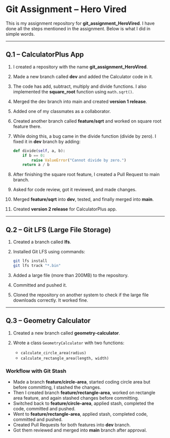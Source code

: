 # Git Assignment – Hero Vired

This is my assignment repository for **git_assignment_HeroVired**.
I have done all the steps mentioned in the assignment. Below is what I did in simple words.

---

## Q.1 – CalculatorPlus App

1. I created a repository with the name **git_assignment_HeroVired**.

2. Made a new branch called **dev** and added the Calculator code in it.

3. The code has add, subtract, multiply and divide functions. I also implemented the **square_root** function using `math.sqrt()`.

4. Merged the dev branch into main and created **version 1 release**.

5. Added one of my classmates as a collaborator.

6. Created another branch called **feature/sqrt** and worked on square root feature there.

7. While doing this, a bug came in the divide function (divide by zero). I fixed it in **dev** branch by adding:

   ```python
   def divide(self, a, b):
       if b == 0:
           raise ValueError("Cannot divide by zero.")
       return a / b
   ```

8. After finishing the square root feature, I created a Pull Request to main branch.

9. Asked for code review, got it reviewed, and made changes.

10. Merged **feature/sqrt** into **dev**, tested, and finally merged into **main**.

11. Created **version 2 release** for CalculatorPlus app.

---

## Q.2 – Git LFS (Large File Storage)

1. Created a branch called **lfs**.
2. Installed Git LFS using commands:

   ```bash
   git lfs install
   git lfs track "*.bin"
   ```
3. Added a large file (more than 200MB) to the repository.
4. Committed and pushed it.
5. Cloned the repository on another system to check if the large file downloads correctly. It worked fine.

---

## Q.3 – Geometry Calculator

1. Created a new branch called **geometry-calculator**.
2. Wrote a class `GeometryCalculator` with two functions:

   * `calculate_circle_area(radius)`
   * `calculate_rectangle_area(length, width)`

### Workflow with Git Stash

* Made a branch **feature/circle-area**, started coding circle area but before committing, I stashed the changes.
* Then I created branch **feature/rectangle-area**, worked on rectangle area feature, and again stashed changes before committing.
* Switched back to **feature/circle-area**, applied stash, completed the code, committed and pushed.
* Went to **feature/rectangle-area**, applied stash, completed code, committed and pushed.
* Created Pull Requests for both features into **dev** branch.
* Got them reviewed and merged into **main** branch after approval.


